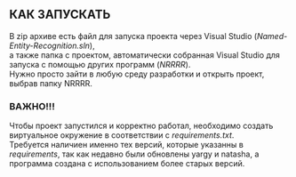 ## КАК ЗАПУСКАТЬ 
В zip архиве есть файл для запуска проекта через Visual Studio (_Named-Entity-Recognition.sln_),   
а также папка с проектом, автоматически собранная Visual Studio для запуска с помощью других программ (_NRRRR_).   
Нужно просто зайти в любую среду разработки и открыть проект, выбрав папку NRRRR.  
### **ВАЖНО!!!**  
Чтобы проект запустился и корректно работал, необходимо создать виртуальное окружение в соответствии с _requirements.txt_.  
Требуется наличиен именно тех версий, которые указанны в _requirements_, так как недавно были обновлены yargy и natasha, а программа создана с использованием более старых версий.
